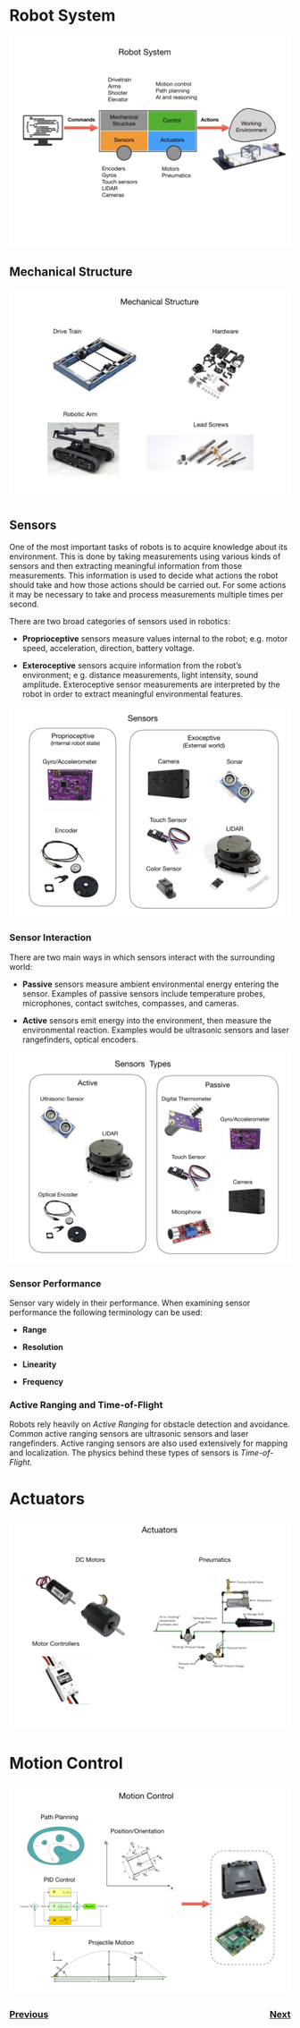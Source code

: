 # Robot System

![Robot System](../../images/FRCConcepts/FRCConcepts.001.jpeg)

## Mechanical Structure

![Robot System](../../images/FRCConcepts/FRCConcepts.002.jpeg)

## Sensors

One of the most important tasks of robots is to acquire knowledge about its environment. This is done by taking measurements using various kinds of sensors and then extracting meaningful information from those measurements. This information is used to decide what actions the robot should take and how those actions should be carried out.  For some actions it may be necessary to take and process measurements multiple times per second.

There are two broad categories of sensors used in robotics:

- **Proprioceptive** sensors measure values internal to the robot; e.g. motor speed, acceleration, direction, battery voltage.

- **Exteroceptive** sensors acquire information from the robot’s environment; e g. distance measurements, light intensity, sound amplitude. Exteroceptive sensor measurements are interpreted by the robot in order to extract meaningful environmental features.

![Sensor Categories](../../images/FRCConcepts/FRCConcepts.003.jpeg)

### Sensor Interaction
There are two main ways in which sensors interact with the surrounding world:

- **Passive** sensors measure ambient environmental energy entering the sensor. Examples of passive sensors include temperature probes, microphones, contact switches, compasses, and cameras.

- **Active** sensors emit energy into the environment, then measure the environmental reaction.  Examples would be ultrasonic sensors and laser rangefinders, optical encoders.

![Sensor Types](../../images/FRCConcepts/FRCConcepts.006.jpeg)

### Sensor Performance
Sensor vary widely in their performance.  When examining sensor performance the following terminology can be used:

- **Range** 

- **Resolution**

- **Linearity**

- **Frequency**

### Active Ranging and Time-of-Flight
Robots rely heavily on <i>Active Ranging</i> for obstacle detection and avoidance.  Common active ranging sensors are ultrasonic sensors and laser rangefinders. Active ranging sensors are also used extensively for mapping and localization.  The physics behind these types of sensors is <i>Time-of-Flight</i>.


# Actuators

![Robot System](../../images/FRCConcepts/FRCConcepts.004.jpeg)

# Motion Control

![Robot System](../../images/FRCConcepts/FRCConcepts.005.jpeg)

<h3><span style="float:left">
<a href="../../index">Previous</a></span>
<span style="float:right">
<a href="../Geometry/intro">Next</a></span></h3>